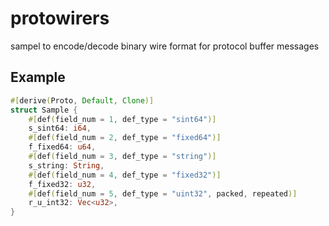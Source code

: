 # protowirers

sampel to encode/decode binary wire format for protocol buffer messages

## Example

```rs
#[derive(Proto, Default, Clone)]
struct Sample {
    #[def(field_num = 1, def_type = "sint64")]
    s_sint64: i64,
    #[def(field_num = 2, def_type = "fixed64")]
    f_fixed64: u64,
    #[def(field_num = 3, def_type = "string")]
    s_string: String,
    #[def(field_num = 4, def_type = "fixed32")]
    f_fixed32: u32,
    #[def(field_num = 5, def_type = "uint32", packed, repeated)]
    r_u_int32: Vec<u32>,
}
```
